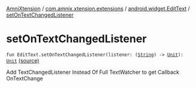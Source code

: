 [AmniXtension](../../index.md) / [com.amnix.xtension.extensions](../index.md) / [android.widget.EditText](index.md) / [setOnTextChangedListener](./set-on-text-changed-listener.md)

# setOnTextChangedListener

`fun EditText.setOnTextChangedListener(listener: (`[`String`](https://kotlinlang.org/api/latest/jvm/stdlib/kotlin/-string/index.html)`) -> `[`Unit`](https://kotlinlang.org/api/latest/jvm/stdlib/kotlin/-unit/index.html)`): `[`Unit`](https://kotlinlang.org/api/latest/jvm/stdlib/kotlin/-unit/index.html) [(source)](https://github.com/AmniX/AmniXTension/tree/master/AmniXtension/src/main/java/com/amnix/xtension/extensions/EditTextExtensions.kt#L23)

Add TextChangedListener Instead Of Full TextWatcher to get Callback OnTextChange

